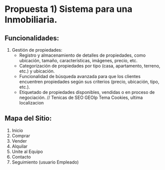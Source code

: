 # Propuesta 1) Sistema para una Inmobiliaria.

## Funcionalidades:
1. Gestión de propiedades:
   - Registro y almacenamiento de detalles de propiedades, como ubicación, tamaño, características, imágenes, precio, etc.
   - Categorización de propiedades por tipo (casa, apartamento, terreno, etc.) y ubicación.
   - Funcionalidad de búsqueda avanzada para que los clientes encuentren propiedades según sus criterios (precio, ubicación, tipo, etc.).
   - Etiquetado de propiedades disponibles, vendidas o en proceso de negociación.
// Tenicas de SEO
GEOIp
Tema Cookies, ultima localizacion
## Mapa del Sitio:
1. Inicio
2. Comprar
3. Vender
4. Alquilar
5. Unite al Equipo
6. Contacto
7. Seguimiento (usuario Empleado)